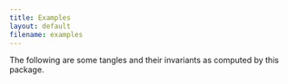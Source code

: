 ```yaml
---
title: Examples
layout: default
filename: examples
---
```


The following are some tangles and their invariants as computed by this package. 
